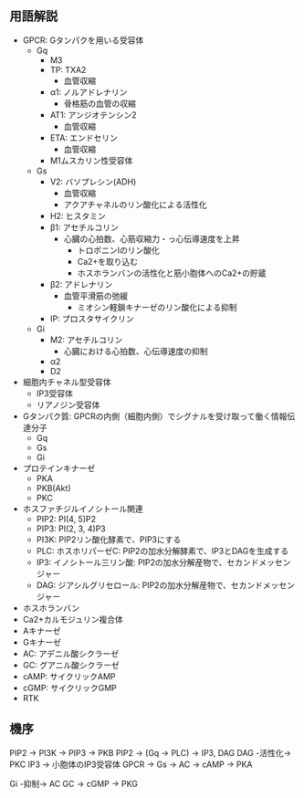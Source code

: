 ## 用語解説
- GPCR: Gタンパクを用いる受容体
	- Gq
		- M3
		- TP: TXA2
			- 血管収縮
		- α1: ノルアドレナリン
			- 骨格筋の血管の収縮
		- AT1: アンジオテンシン2
			- 血管収縮
		- ETA: エンドセリン
			- 血管収縮
		- M1ムスカリン性受容体
	- Gs
		- V2: バソプレシン(ADH)
			- 血管収縮
			- アクアチャネルのリン酸化による活性化
		- H2: ヒスタミン
		- β1: アセチルコリン
			- 心臓の心拍数、心筋収縮力・っ心伝導速度を上昇
				- トロポニンIのリン酸化
				- Ca2+を取り込む
				- ホスホランバンの活性化と筋小胞体へのCa2+の貯蔵
		- β2: アドレナリン
			- 血管平滑筋の弛緩
				- ミオシン軽鎖キナーゼのリン酸化による抑制
		- IP: プロスタサイクリン
	- Gi
		- M2: アセチルコリン
			- 心臓における心拍数、心伝導速度の抑制
		- α2
		- D2
- 細胞内チャネル型受容体
	- IP3受容体
	- リアノジン受容体
- Gタンパク質: GPCRの内側（細胞内側）でシグナルを受け取って働く情報伝達分子
	- Gq 
	- Gs
	- Gi
- プロテインキナーゼ
	- PKA
	- PKB(Akt)
	- PKC
- ホスファチジルイノシトール関連
	- PIP2: PI(4, 5)P2
	- PIP3: PI(2, 3, 4)P3
	- PI3K: PIP2リン酸化酵素で、PIP3にする
	- PLC: ホスホリパーゼC: PIP2の加水分解酵素で、IP3とDAGを生成する
	- IP3: イノシトール三リン酸: PIP2の加水分解産物で、セカンドメッセンジャー
	- DAG: ジアシルグリセロール: PIP2の加水分解産物で、セカンドメッセンジャー
- ホスホランバン
- Ca2+カルモジュリン複合体
- Aキナーゼ
- Gキナーゼ
- AC: アデニル酸シクラーゼ
- GC: グアニル酸シクラーゼ
- cAMP: サイクリックAMP
- cGMP: サイクリックGMP
- RTK

## 機序
PIP2 -> PI3K -> PIP3 -> PKB
PIP2 -> (Gq -> PLC) -> IP3, DAG
DAG -活性化-> PKC
IP3 -> 小胞体のIP3受容体
GPCR -> Gs -> AC -> cAMP -> PKA

Gi -抑制-> AC
GC -> cGMP -> PKG
